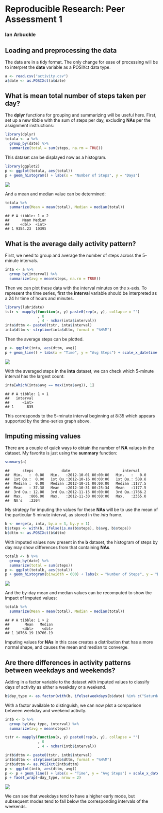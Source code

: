 # Reproducible Research: Peer Assessment 1
### Ian Arbuckle

## Loading and preprocessing the data

The data are in a tidy format. The only change for ease of processing will be to interpret the **date** variable as a POSIXct data type.


```r
a <- read.csv("activity.csv")
a$date <- as.POSIXct(a$date)
```

## What is mean total number of steps taken per day?

The **dplyr** functions for grouping and summarizing will be useful here. First, set up a new tibble with the sum of steps per day, excluding **NAs** per the assignment instructions:


```r
library(dplyr)
totala <- a %>%
  group_by(date) %>%
  summarize(total = sum(steps, na.rm = TRUE))
```

This dataset can be displayed now as a histogram.


```r
library(ggplot2)
p <- ggplot(totala, aes(total))
p + geom_histogram() + labs(x = "Number of Steps", y = "Days")
```

![](PA1_template_files/figure-html/unnamed-chunk-3-1.png)<!-- -->

And a mean and median value can be determined:


```r
totala %>%
  summarize(Mean = mean(total), Median = median(total))
```

```
## # A tibble: 1 × 2
##      Mean Median
##     <dbl>  <int>
## 1 9354.23  10395
```

## What is the average daily activity pattern?

First, we need to group and average the number of steps across the 5-minute intervals.


```r
inta <- a %>%
  group_by(interval) %>%
  summarize(avg = mean(steps, na.rm = TRUE))
```

Then we can plot these data with the interval minutes on the x-axis. To represent the time series, first the **interval** variable should be interpreted as a 24 hr time of hours and minutes. 


```r
library(lubridate)
tstr <- mapply(function(x, y) paste0(rep(x, y), collapse = "")
               , 0
               , 4 - nchar(inta$interval))
inta$dttm <- paste0(tstr, inta$interval)
inta$dttm <- strptime(inta$dttm, format = "%H%M")
```

Then the average steps can be plotted. 


```r
p <- ggplot(inta, aes(dttm, avg))
p + geom_line() + labs(x = "Time", y = "Avg Steps") + scale_x_datetime(date_labels = "%H:%M")
```

![](PA1_template_files/figure-html/unnamed-chunk-7-1.png)<!-- -->

With the averaged steps in the **inta** dataset, we can check which 5-minute interval has the largest count: 


```r
inta[which(inta$avg == max(inta$avg)), 1]
```

```
## # A tibble: 1 × 1
##   interval
##      <int>
## 1      835
```

This corresponds to the 5-minute interval beginning at 8:35 which appears supported by the time-series graph above. 

## Imputing missing values

There are a couple of quick ways to obtain the number of **NA** values in the dataset. My favorite is just using the **summary** function:


```r
summary(a)
```

```
##      steps             date                        interval     
##  Min.   :  0.00   Min.   :2012-10-01 00:00:00   Min.   :   0.0  
##  1st Qu.:  0.00   1st Qu.:2012-10-16 00:00:00   1st Qu.: 588.8  
##  Median :  0.00   Median :2012-10-31 00:00:00   Median :1177.5  
##  Mean   : 37.38   Mean   :2012-10-31 00:25:34   Mean   :1177.5  
##  3rd Qu.: 12.00   3rd Qu.:2012-11-15 00:00:00   3rd Qu.:1766.2  
##  Max.   :806.00   Max.   :2012-11-30 00:00:00   Max.   :2355.0  
##  NA's   :2304
```

My strategy for imputing the values for these **NAs** will be to use the mean of the particular 5 minute interval, as stored in the *inta* frame.


```r
b <- merge(a, inta, by.x = 3, by.y = 1)
b$steps <- with(b, ifelse(is.na(b$steps), b$avg, b$steps))
b$dttm <- as.POSIXct(b$dttm)
```

With imputed values now present in the **b** dataset, the histogram of steps by day may show differences from that containing **NAs**. 


```r
totalb <- b %>%
  group_by(date) %>%
  summarize(total = sum(steps))
p <- ggplot(totalb, aes(total))
p + geom_histogram(binwidth = 600) + labs(x = "Number of Steps", y = "Days")
```

![](PA1_template_files/figure-html/unnamed-chunk-11-1.png)<!-- -->

And the by-day mean and median values can be recomputed to show the impact of imputed values:


```r
totalb %>%
  summarize(Mean = mean(total), Median = median(total))
```

```
## # A tibble: 1 × 2
##       Mean   Median
##      <dbl>    <dbl>
## 1 10766.19 10766.19
```

Imputing values for **NAs** in this case creates a distribution that has a more normal shape, and causes the mean and median to converge.

## Are there differences in activity patterns between weekdays and weekends?

Adding in a factor variable to the dataset with imputed values to classify days of activity as either a weekday or a weekend.


```r
b$day_type <- as.factor(with(b, ifelse(weekdays(b$date) %in% c("Saturday", "Sunday"), "Weekend", "Weekday")))
```

With a factor available to distinguish, we can now plot a comparison between weekday and weekend activity.


```r
intb <- b %>%
  group_by(day_type, interval) %>%
  summarize(avg = mean(steps))

tstr <- mapply(function(x, y) paste0(rep(x, y), collapse = "")
               , 0
               , 4 - nchar(intb$interval))

intb$dttm <- paste0(tstr, intb$interval)
intb$dttm <- strptime(intb$dttm, format = "%H%M")
intb$dttm <- as.POSIXct(intb$dttm)
p <- ggplot(intb, aes(dttm, avg))
p <- p + geom_line() + labs(x = "Time", y = "Avg Steps") + scale_x_datetime(date_labels = "%H:%M")
p + facet_wrap(~day_type, nrow = 2)
```

![](PA1_template_files/figure-html/unnamed-chunk-14-1.png)<!-- -->

We can see that weekdays tend to have a higher early mode, but subsequent modes tend to fall below the corresponding intervals of the weekends.
